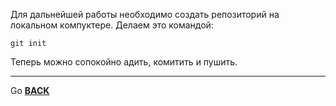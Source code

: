 Для дальнейшей работы необходимо создать репозиторий на локальном компуктере. Делаем это командой:

```bash=
git init
```
Теперь можно сопокойно адить, комитить и пушить.
___
Go [**BACK**](readme.md)